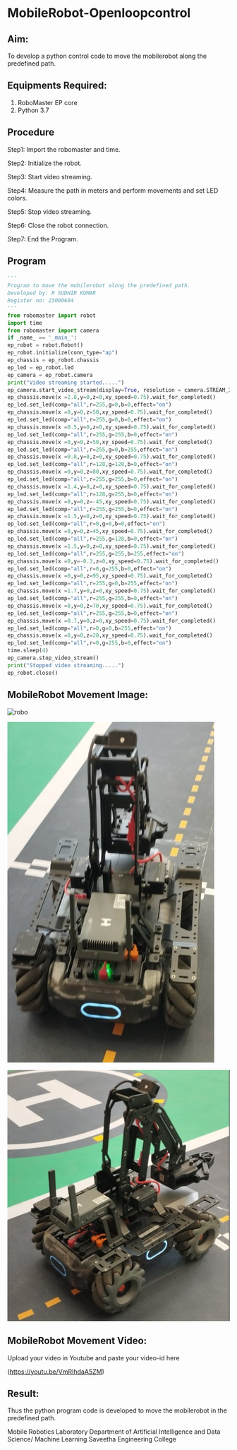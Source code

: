 # MobileRobot-Openloopcontrol
## Aim:

To develop a python control code to move the mobilerobot along the predefined path.

## Equipments Required:
1. RoboMaster EP core
2. Python 3.7

## Procedure

Step1:
Import the robomaster and time.

Step2:
Initialize the robot.

Step3:
Start video streaming.

Step4:
Measure the path in meters and perform movements and set LED colors.

Step5:
Stop video streaming.

Step6:
Close the robot connection.

Step7:
End the Program.

## Program
```python
'''
Program to move the mobilerobot along the predefined path.
Developed by: R SUDHIR KUMAR
Register no: 23000604
'''
from robomaster import robot
import time
from robomaster import camera
if _name_ == '_main_':
ep_robot = robot.Robot()
ep_robot.initialize(conn_type="ap")
ep_chassis = ep_robot.chassis
ep_led = ep_robot.led
ep_camera = ep_robot.camera
print("Video streaming started.....")
ep_camera.start_video_stream(display=True, resolution = camera.STREAM_360P)
ep_chassis.move(x =2.8,y=0,z=0,xy_speed=0.75).wait_for_completed()
ep_led.set_led(comp="all",r=255,g=0,b=0,effect="on")
ep_chassis.move(x =0,y=0,z=50,xy_speed=0.75).wait_for_completed()
ep_led.set_led(comp="all",r=255,g=0,b=0,effect="on")
ep_chassis.move(x =0.5,y=0,z=0,xy_speed=0.75).wait_for_completed()
ep_led.set_led(comp="all",r=255,g=255,b=0,effect="on")
ep_chassis.move(x =0,y=0,z=50,xy_speed=0.75).wait_for_completed()
ep_led.set_led(comp="all",r=255,g=0,b=255,effect="on")
ep_chassis.move(x =0.8,y=0,z=0,xy_speed=0.75).wait_for_completed()
ep_led.set_led(comp="all",r=128,g=128,b=0,effect="on")
ep_chassis.move(x =0,y=0,z=80,xy_speed=0.75).wait_for_completed()
ep_led.set_led(comp="all",r=255,g=255,b=0,effect="on")
ep_chassis.move(x =1.4,y=0,z=0,xy_speed=0.75).wait_for_completed()
ep_led.set_led(comp="all",r=128,g=255,b=0,effect="on")
ep_chassis.move(x =0,y=0,z=-45,xy_speed=0.75).wait_for_completed()
ep_led.set_led(comp="all",r=255,g=255,b=0,effect="on")
ep_chassis.move(x =1.5,y=0,z=0,xy_speed=0.75).wait_for_completed()
ep_led.set_led(comp="all",r=0,g=0,b=0,effect="on")
ep_chassis.move(x =0,y=0,z=45,xy_speed=0.75).wait_for_completed()
ep_led.set_led(comp="all",r=255,g=128,b=0,effect="on")
ep_chassis.move(x =1.5,y=0,z=0,xy_speed=0.75).wait_for_completed()
ep_led.set_led(comp="all",r=255,g=255,b=255,effect="on")
ep_chassis.move(x =0,y=-0.3,z=0,xy_speed=0.75).wait_for_completed()
ep_led.set_led(comp="all",r=0,g=255,b=0,effect="on")
ep_chassis.move(x =0,y=0,z=95,xy_speed=0.75).wait_for_completed()
ep_led.set_led(comp="all",r=255,g=0,b=255,effect="on")
ep_chassis.move(x =1.7,y=0,z=0,xy_speed=0.75).wait_for_completed()
ep_led.set_led(comp="all",r=255,g=255,b=0,effect="on")
ep_chassis.move(x =0,y=0,z=70,xy_speed=0.75).wait_for_completed()
ep_led.set_led(comp="all",r=255,g=255,b=0,effect="on")
ep_chassis.move(x =0.7,y=0,z=0,xy_speed=0.75).wait_for_completed()
ep_led.set_led(comp="all",r=0,g=0,b=255,effect="on")
ep_chassis.move(x =0,y=0,z=20,xy_speed=0.75).wait_for_completed()
ep_led.set_led(comp="all",r=0,g=255,b=0,effect="on")
time.sleep(4)
ep_camera.stop_video_stream()
print("Stopped video streaming.....")
ep_robot.close()
```


## MobileRobot Movement Image:

![robo](./img/robomaster.png)

![output1](out2.jpeg)

![output2](out11.jpeg)


## MobileRobot Movement Video:

Upload your video in Youtube and paste your video-id here

(https://youtu.be/VmRIhdaA5ZM)

## Result:
Thus the python program code is developed to move the mobilerobot in the predefined path.





Mobile Robotics Laboratory
Department of Artificial Intelligence and Data Science/ Machine Learning
Saveetha Engineering College